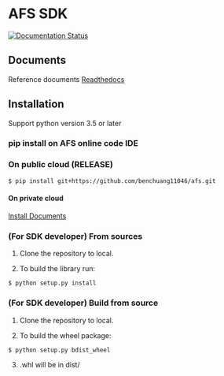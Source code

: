 # AFS SDK

[![Documentation Status](https://readthedocs.org/projects/afs-docs/badge/?version=latest)](https://afs-docs.readthedocs.io/en/latest/?badge=latest)


## Documents
Reference documents [Readthedocs](http://afs-docs.readthedocs.io/en/latest/sdk/)


## Installation

Support python version 3.5 or later


### pip install on AFS online code IDE
 
### On public cloud (RELEASE)
```
$ pip install git+https://github.com/benchuang11046/afs.git
```


#### On private cloud

[Install Documents](https://afs-docs.readthedocs.io/en/latest/sdk/docs/InstallDependencies.html)


### (For SDK developer) From sources

1. Clone the repository to local.

2. To build the library run:
```
$ python setup.py install
```

### (For SDK developer) Build from source

1. Clone the repository to local.

2. To build the wheel package:
```
$ python setup.py bdist_wheel
```

3. .whl will be in dist/ 